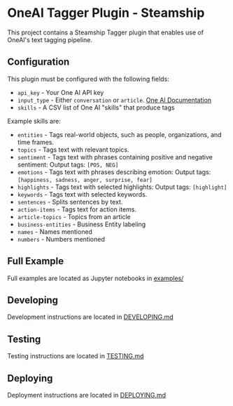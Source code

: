 # OneAI Tagger Plugin - Steamship

This project contains a Steamship Tagger plugin that enables use of OneAI's text tagging pipeline.

## Configuration

This plugin must be configured with the following fields:

* `api_key`    - Your One AI API key
* `input_type` - Either `conversation` or `article`. [One AI Documentation](https://studio.oneai.com/docs?api=Pipeline+API&item=Expected+Input+Format&accordion=Introduction%2CPipeline+API%2CNode.js+SDK+Reference%2CClustering+API)
* `skills`     - A CSV list of One AI "skills" that produce tags

Example skills are:

* `entities` - Tags real-world objects, such as people, organizations, and time frames.
* `topics` - Tags text with relevant topics.
* `sentiment` - Tags text with phrases containing positive and negative sentiment: Output tags: `[POS, NEG]`
* `emotions` - Tags text with phrases describing emotion: Output tags: `[happiness, sadness, anger, surprise, fear]`
* `highlights` - Tags text with selected highlights: Output tags: `[highlight]`
* `keywords` - Tags text with selected keywords.
* `sentences` - Splits sentences by text.
* `action-items` - Tags text for action items.
* `article-topics` - Topics from an article
* `business-entities` - Business Entity labeling
* `names` - Names mentioned
* `numbers` - Numbers mentioned

## Full Example

Full examples are located as Jupyter notebooks in [examples/](examples/)

## Developing

Development instructions are located in [DEVELOPING.md](DEVELOPING.md)

## Testing

Testing instructions are located in [TESTING.md](TESTING.md)

## Deploying

Deployment instructions are located in [DEPLOYING.md](DEPLOYING.md)
